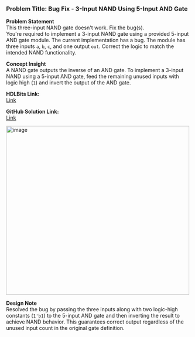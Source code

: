 ### Problem Title: Bug Fix - 3-Input NAND Using 5-Input AND Gate

**Problem Statement**  
This three-input NAND gate doesn't work. Fix the bug(s).  
You're required to implement a 3-input NAND gate using a provided 5-input AND gate module. The current implementation has a bug. The module has three inputs `a`, `b`, `c`, and one output `out`. Correct the logic to match the intended NAND functionality.

**Concept Insight**  
A NAND gate outputs the inverse of an AND gate. To implement a 3-input NAND using a 5-input AND gate, feed the remaining unused inputs with logic high (`1`) and invert the output of the AND gate.

**HDLBits Link:**  
[Link](https://hdlbits.01xz.net/wiki/Exams/review2015_bugs_nand3)

**GitHub Solution Link:**  
[Link](https://github.com/KorrapoluEswarAdithya/HDLBits-Solutions/blob/main/Bug-Fix/bugs_nand3.v)

<img width="500" height="461" alt="image" src="https://github.com/user-attachments/assets/1410ceb6-e57c-4fd4-938a-737d8c846727" />

**Design Note**  
Resolved the bug by passing the three inputs along with two logic-high constants (`1'b1`) to the 5-input AND gate and then inverting the result to achieve NAND behavior. This guarantees correct output regardless of the unused input count in the original gate definition.
